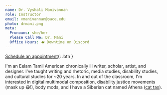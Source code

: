 ```yaml
---
name: Dr. Vyshali Manivannan
role: Instructor
email: vmanivannan@pace.edu
photo: drmani.png
meta:
  Pronouns: she/her
  Please Call Me: Dr. Mani
  Office Hours: 🫖 Downtime on Discord
---
```


[Schedule an appointment](https://zcal.co/drmani){: .btn }

I'm an Eelam Tamil American chronically ill writer, scholar, artist, and designer. I've taught writing and rhetoric, media studies, disability studies, and cultural studies for ~20 years. In and out of the classroom, I'm interested in digital multimodal composition, disability justice movements (mask up 😷!), body mods, and I have a Siberian cat named Athena ([cat tax](/images/cat_tax.jpg)).
